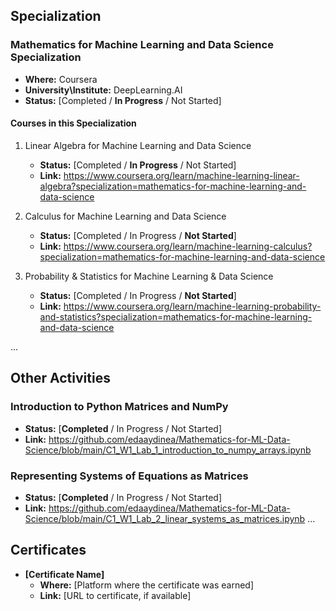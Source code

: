 ## Specialization

### Mathematics for Machine Learning and Data Science Specialization
- **Where:** Coursera
- **University\Institute:** DeepLearning.AI
- **Status:** [Completed / **In Progress** / Not Started]

#### Courses in this Specialization
1. Linear Algebra for Machine Learning and Data Science
   - **Status:** [Completed / **In Progress** / Not Started]
   - **Link:** https://www.coursera.org/learn/machine-learning-linear-algebra?specialization=mathematics-for-machine-learning-and-data-science

2. Calculus for Machine Learning and Data Science
   - **Status:** [Completed / In Progress / **Not Started**]
   - **Link:** https://www.coursera.org/learn/machine-learning-calculus?specialization=mathematics-for-machine-learning-and-data-science

3. Probability & Statistics for Machine Learning & Data Science
   - **Status:** [Completed / In Progress / **Not Started**]
   - **Link:** https://www.coursera.org/learn/machine-learning-probability-and-statistics?specialization=mathematics-for-machine-learning-and-data-science
  
...

## Other Activities

### Introduction to Python Matrices and NumPy
- **Status:** [**Completed** / In Progress / Not Started]
- **Link:** https://github.com/edaaydinea/Mathematics-for-ML-Data-Science/blob/main/C1_W1_Lab_1_introduction_to_numpy_arrays.ipynb

### Representing Systems of Equations as Matrices
- **Status:** [**Completed** / In Progress / Not Started]
- **Link:** https://github.com/edaaydinea/Mathematics-for-ML-Data-Science/blob/main/C1_W1_Lab_2_linear_systems_as_matrices.ipynb
...

## Certificates

- **[Certificate Name]**
  - **Where:** [Platform where the certificate was earned]
  - **Link:** [URL to certificate, if available]
